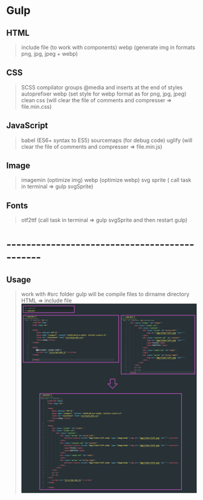 # Gulp

## HTML
> include file (to work with components)
> webp (generate img in formats png, jpg, jpeg + webp)

## CSS
> SCSS compilator
> groups @media and inserts at the end of styles
> autoprefixer
> webp (set style for webp format as for png, jpg, jpeg)
> clean css (will clear the file of comments and compresser => file.min.css)

## JavaScript
> babel (ES6+ syntax to ES5)
> sourcemaps (for debug code)
> uglify (will clear the file of comments and compresser => file.min.js)

## Image
> imagemin (optimize img)
> webp (optimize webp)
> svg sprite ( call task in terminal => gulp svgSprite)

## Fonts
> otf2ttf (call task in terminal => gulp svgSprite and then restart gulp)

# ---------------------------------------------

## Usage
> work with #src folder
> gulp will be compile files to dirname directory
> HTML => include file
![](https://github.com/kochutyu/gulp/raw/master/info/includefile.png)
